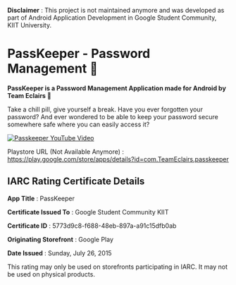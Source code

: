 **Disclaimer** : This project is not maintained anymore and was developed as part of Android Application Development in Google Student Community, KIIT University.

# PassKeeper - Password Management 🔑

**PassKeeper is a Password Management Application made for Android by Team Eclairs 🍫**

Take a chill pill, give yourself a break.
Have you ever forgotten your password? And ever wondered to be able to keep your password secure somewhere safe where you can easily access it?

[![Passkeeper YouTube Video](https://img.youtube.com/vi/sXqufs2hO5M/0.jpg)](https://www.youtube.com/watch?v=sXqufs2hO5M "PassKeeper YouTube Video")

Playstore URL (Not Available Anymore) : 
https://play.google.com/store/apps/details?id=com.TeamEclairs.passkeeper

## IARC	Rating Certificate Details

**App Title** :	PassKeeper

**Certificate Issued To** :	Google Student Community KIIT

**Certificate ID** :	5773d9c8-f688-48eb-897a-a91c15dfb0ab	

**Originating Storefront** :	Google Play

**Date Issued** :	Sunday, July 26, 2015

This rating may only be used on storefronts participating in IARC. It may not be used on physical products.